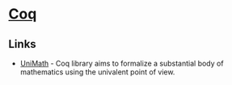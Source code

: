 # [Coq](https://coq.inria.fr/)
## Links
- [UniMath](https://github.com/UniMath/UniMath) - Coq library aims to formalize a substantial body of mathematics using the univalent point of view.